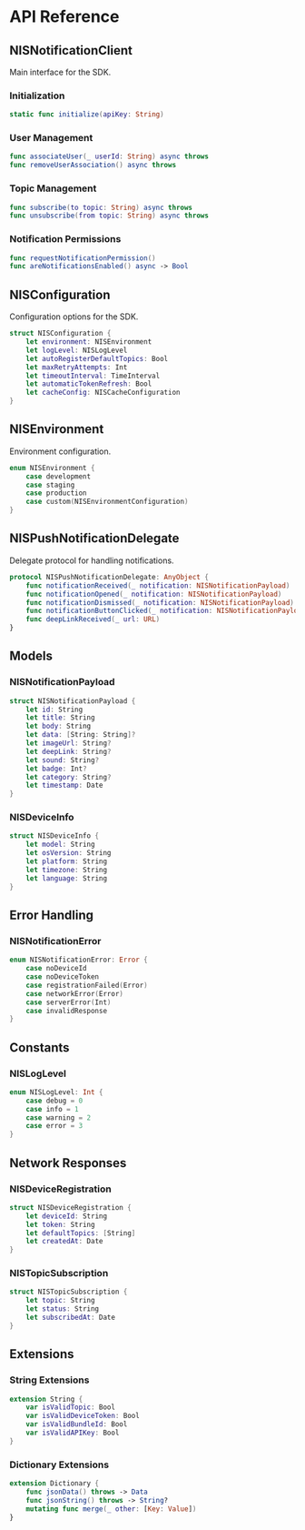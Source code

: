# API Reference

## NISNotificationClient

Main interface for the SDK.

### Initialization

```swift
static func initialize(apiKey: String)
```

### User Management

```swift
func associateUser(_ userId: String) async throws
func removeUserAssociation() async throws
```

### Topic Management

```swift
func subscribe(to topic: String) async throws
func unsubscribe(from topic: String) async throws
```

### Notification Permissions

```swift
func requestNotificationPermission()
func areNotificationsEnabled() async -> Bool
```

## NISConfiguration

Configuration options for the SDK.

```swift
struct NISConfiguration {
    let environment: NISEnvironment
    let logLevel: NISLogLevel
    let autoRegisterDefaultTopics: Bool
    let maxRetryAttempts: Int
    let timeoutInterval: TimeInterval
    let automaticTokenRefresh: Bool
    let cacheConfig: NISCacheConfiguration
}
```

## NISEnvironment

Environment configuration.

```swift
enum NISEnvironment {
    case development
    case staging
    case production
    case custom(NISEnvironmentConfiguration)
}
```

## NISPushNotificationDelegate

Delegate protocol for handling notifications.

```swift
protocol NISPushNotificationDelegate: AnyObject {
    func notificationReceived(_ notification: NISNotificationPayload)
    func notificationOpened(_ notification: NISNotificationPayload)
    func notificationDismissed(_ notification: NISNotificationPayload)
    func notificationButtonClicked(_ notification: NISNotificationPayload, buttonIdentifier: String)
    func deepLinkReceived(_ url: URL)
}
```

## Models

### NISNotificationPayload

```swift
struct NISNotificationPayload {
    let id: String
    let title: String
    let body: String
    let data: [String: String]?
    let imageUrl: String?
    let deepLink: String?
    let sound: String?
    let badge: Int?
    let category: String?
    let timestamp: Date
}
```

### NISDeviceInfo

```swift
struct NISDeviceInfo {
    let model: String
    let osVersion: String
    let platform: String
    let timezone: String
    let language: String
}
```

## Error Handling

### NISNotificationError

```swift
enum NISNotificationError: Error {
    case noDeviceId
    case noDeviceToken
    case registrationFailed(Error)
    case networkError(Error)
    case serverError(Int)
    case invalidResponse
}
```

## Constants

### NISLogLevel

```swift
enum NISLogLevel: Int {
    case debug = 0
    case info = 1
    case warning = 2
    case error = 3
}
```

## Network Responses

### NISDeviceRegistration

```swift
struct NISDeviceRegistration {
    let deviceId: String
    let token: String
    let defaultTopics: [String]
    let createdAt: Date
}
```

### NISTopicSubscription

```swift
struct NISTopicSubscription {
    let topic: String
    let status: String
    let subscribedAt: Date
}
```

## Extensions

### String Extensions

```swift
extension String {
    var isValidTopic: Bool
    var isValidDeviceToken: Bool
    var isValidBundleId: Bool
    var isValidAPIKey: Bool
}
```

### Dictionary Extensions

```swift
extension Dictionary {
    func jsonData() throws -> Data
    func jsonString() throws -> String?
    mutating func merge(_ other: [Key: Value])
}
```
